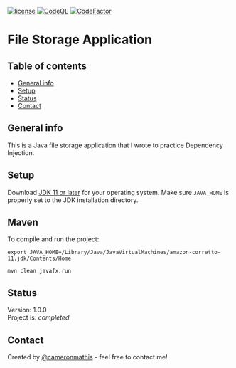 [![license](https://img.shields.io/github/license/cameronmathis/FileStorageApplication)](LICENSE)
[![CodeQL](https://github.com/cameronmathis/FileStorageApplication/actions/workflows/codeql-analysis.yml/badge.svg)](https://github.com/cameronmathis/FileStorageApplication/actions/workflows/codeql-analysis.yml)
[![CodeFactor](https://www.codefactor.io/repository/github/cameronmathis/filestorageapplication/badge)](https://www.codefactor.io/repository/github/cameronmathis/filestorageapplication)

# File Storage Application

## Table of contents

- [General info](#general-info)
- [Setup](#setup)
- [Status](#status)
- [Contact](#contact)

## General info

This is a Java file storage application that I wrote to practice Dependency Injection.

## Setup

Download [JDK 11 or later](https://docs.aws.amazon.com/corretto/latest/corretto-11-ug/downloads-list.html) for your operating system.
Make sure `JAVA_HOME` is properly set to the JDK installation directory.

## Maven

To compile and run the project:

    export JAVA_HOME=/Library/Java/JavaVirtualMachines/amazon-corretto-11.jdk/Contents/Home

    mvn clean javafx:run

## Status

Version: 1.0.0</br>
Project is: _completed_

## Contact

Created by [@cameronmathis](https://github.com/cameronmathis/) - feel free to contact me!
